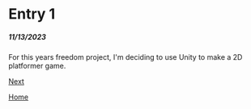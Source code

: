 # Entry 1 
##### 11/13/2023

  For this years freedom project, I'm deciding to use Unity to make a 2D platformer game.


[Next](entry02.md)

[Home](../README.md)
